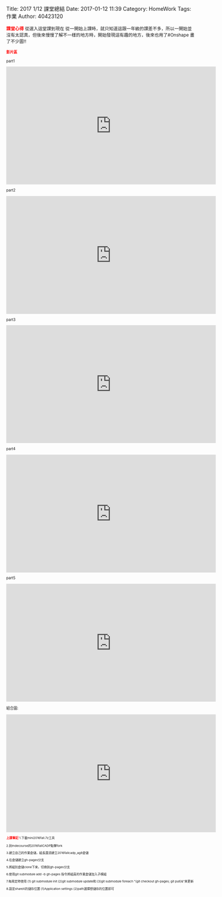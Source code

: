 Title: 2017 1/12 課堂總結
Date: 2017-01-12 11:39
Category: HomeWork
Tags: 作業
Author: 40423120

<!-- PELICAN_END_SUMMARY -->





<!-- PELICAN_END_SUMMARY -->
<small><b><font color="#FF0000">課堂心得</font></b>
從選入這堂課到現在
從一開始上課時，就只知道這跟一年級的課差不多，所以一開始並沒有太認真，但後來慢慢了解不一樣的地方時，開始發現這有趣的地方，後來也用了#Onshape 畫了不少圖!!



<small><b><font color="#FF0000">影片區</font></b>



part1
<iframe width="560" height="315" src="https://www.youtube.com/embed/w9NmniIoKIc" frameborder="0" allowfullscreen></iframe>

part2
<iframe width="560" height="315" src="https://www.youtube.com/embed/h2CL320V_3I" frameborder="0" allowfullscreen></iframe>

part3
<iframe width="560" height="315" src="https://www.youtube.com/embed/bqeu3LmfBeM" frameborder="0" allowfullscreen></iframe>

part4
<iframe width="560" height="315" src="https://www.youtube.com/embed/_3nMreIJ9FU" frameborder="0" allowfullscreen></iframe>

part5
<iframe width="560" height="315" src="https://www.youtube.com/embed/4B1kb0FIPTY" frameborder="0" allowfullscreen></iframe>

組合圖:
<iframe width="560" height="315" src="https://www.youtube.com/embed/x9JbGqC2bOw" frameborder="0" allowfullscreen></iframe>


<small><b><font color="#FF0000">上課筆記</font></b>
1.下載mini2016fall.7z工具

2.到mdecourse的2016fallCADP點擊fork

3.建立自己的作業倉儲，組長還須建立2016fallcadp_ag8倉儲

4.在倉儲建立gh-pages分支

5.將組別倉儲clone下來，切換到gh-pages分支

6.使用git submodule add -b gh-pages 指令將組員的作業倉儲加入子模組

7.每周定時使用 (1) git submodule init (2)git submodule update和 (3)git submodule foreach "(git checkout gh-pages; git pull)&"來更新

8.設定shareX的儲存位置 (1)Application settings (2)path選擇想儲存的位置即可


